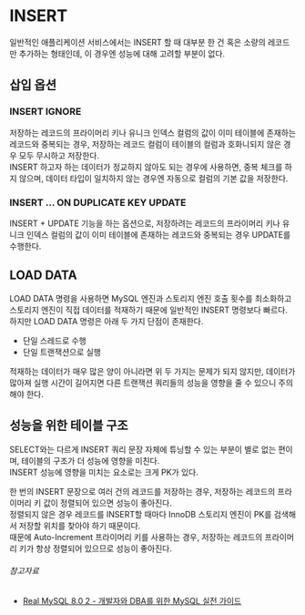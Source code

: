 # INSERT

일반적인 애플리케이션 서비스에서는 INSERT 할 때 대부분 한 건 혹은 소량의 레코드만 추가하는 형태인데, 이 경우엔 성능에 대해 고려할 부분이 없다.

## 삽입 옵션

### INSERT IGNORE

저장하는 레코드의 프라이머리 키나 유니크 인덱스 컬럼의 값이 이미 테이블에 존재하는 레코드와 중복되는 경우, 저장하는 레코드 컬럼이 테이블의 컬럼과 호화니되지 않은 경우 모두 무시하고 저장한다.  
INSERT 하고자 하는 데이터가 정교하지 않아도 되는 경우에 사용하면, 중복 체크를 하지 않으며, 데이터 타입이 일치하지 않는 경우엔 자동으로 컬럼의 기본 값을 저장한다.

### INSERT ... ON DUPLICATE KEY UPDATE

INSERT + UPDATE 기능을 하는 옵션으로, 저장하려는 레코드의 프라이머리 키나 유니크 인덱스 컬럼의 값이 이미 테이블에 존재하는 레코드와 중복되는 경우 UPDATE를 수행한다.

## LOAD DATA

LOAD DATA 명령을 사용하면 MySQL 엔진과 스토리지 엔진 호출 횟수를 최소화하고 스토리지 엔진이 직접 데이터를 적재하기 때문에 일반적인 INSERT 명령보다 빠르다.  
하지만 LOAD DATA 명령은 아래 두 가지 단점이 존재한다.

- 단일 스레드로 수행
- 단일 트랜잭션으로 실행

적재하는 데이터가 매우 많은 양이 아니라면 위 두 가지는 문제가 되지 않지만, 데이터가 많아져 실행 시간이 길어지면 다른 트랜잭션 쿼리들의 성능을 영향을 줄 수 있으니 주의해야 한다.

## 성능을 위한 테이블 구조

SELECT와는 다르게 INSERT 쿼리 문장 자체에 튜닝할 수 있는 부분이 별로 없는 편이며, 테이블의 구조가 더 성능에 영향을 미친다.  
INSERT 성능에 영향을 미치는 요소로는 크게 PK가 있다.

한 번의 INSERT 문장으로 여러 건의 레코드를 저장하는 경우, 저장하는 레코드의 프라이머리 키 값이 정렬되어 있으면 성능이 좋아진다.  
정렬되지 않은 경우 레코드를 INSERT할 때마다 InnoDB 스토리지 엔진이 PK를 검색해서 저장할 위치를 찾아야 하기 때문이다.  
때문에 Auto-Increment 프라이머리 키를 사용하는 경우, 저장하는 레코드의 프라이머리 키가 항상 정렬되어 있으므로 성능이 좋아진다.

###### 참고자료

- [Real MySQL 8.0 2 - 개발자와 DBA를 위한 MySQL 실전 가이드](https://www.nl.go.kr/seoji/contents/S80100000000.do?schM=intgr_detail_view_isbn&page=1&pageUnit=10&schType=simple&schStr=Real+MySql+8.0&isbn=9791158392727&cipId=228440238%2C)